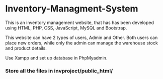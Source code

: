 # Inventory-Managment-System
This is an inventory management website, that has has been developed using HTML, PHP, CSS, JavaScript, MySQL and Bootstrap.

This website can have 2 types of users, Admin and Other. Both users can place new orders, 
while only the admin can manage the warehouse stock and product details.

Use Xampp and set up database in PhpMyadmin.

### Store all the files in invproject/public_html/
